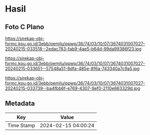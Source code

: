 # Hasil

## Foto C Plano

https://sirekap-obj-formc.kpu.go.id/3ebb/pemilu/ppwp/36/74/03/10/07/3674031007027-20240215-033518--2edac783-fab9-4ae5-b64d-99da99386f23.jpg

https://sirekap-obj-formc.kpu.go.id/3ebb/pemilu/ppwp/36/74/03/10/07/3674031007027-20240215-033651--57548a51-8dfa-485e-8f6a-743340a7c9a5.jpg

https://sirekap-obj-formc.kpu.go.id/3ebb/pemilu/ppwp/36/74/03/10/07/3674031007027-20240215-033739--ba4fbb6f-e769-4307-9ef0-2110e663329d.jpg


## Metadata

| Key        | Value               |
| ---------- | ------------------- |
| Time Stamp | 2024-02-15 04:00:24 |



